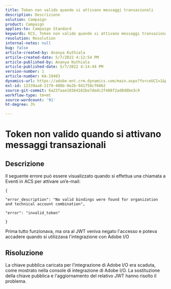 ```yaml
---
title: Token non valido quando si attivano messaggi transazionali
description: Descrizione
solution: Campaign
product: Campaign
applies-to: Campaign Standard
keywords: KCS, Token non valido quando si attivano messaggi transazionali
resolution: Resolution
internal-notes: null
bug: false
article-created-by: Ananya Kuthiala
article-created-date: 5/7/2022 4:12:54 PM
article-published-by: Ananya Kuthiala
article-published-date: 5/7/2022 4:14:44 PM
version-number: 1
article-number: KA-19403
dynamics-url: https://adobe-ent.crm.dynamics.com/main.aspx?forceUCI=1&pagetype=entityrecord&etn=knowledgearticle&id=c8669289-20ce-ec11-a7b5-0022480a8e40
exl-id: 12339aa8-2179-408b-9e2b-941750cf6062
source-git-commit: 6a23faae10364181be7dedc2f408f2ad8d8be3c9
workflow-type: tm+mt
source-wordcount: '91'
ht-degree: 3%

---
```


# Token non valido quando si attivano messaggi transazionali

## Descrizione


Il seguente errore può essere visualizzato quando si effettua una chiamata a Eventi in ACS per attivare un’e-mail:

```
{

"error_description": "No valid bindings were found for organization and technical account combination",

"error": "invalid_token"

}
```

Prima tutto funzionava, ma ora al JWT veniva negato l&#39;accesso e poteva accadere quando si utilizzava l&#39;integrazione con Adobe I/O


## Risoluzione


La chiave pubblica caricata per l’integrazione di Adobe I/O era scaduta, come mostrato nella console di integrazione di Adobe I/O. La sostituzione della chiave pubblica e l&#39;aggiornamento del relativo JWT hanno risolto il problema.
